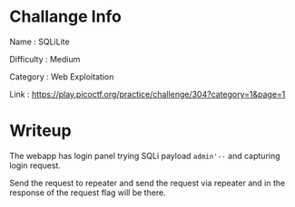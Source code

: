 # Challange Info

Name : SQLiLite

Difficulty : Medium

Category : Web Exploitation

Link : https://play.picoctf.org/practice/challenge/304?category=1&page=1

# Writeup

The webapp has login panel trying SQLi payload `admin'--` and capturing login request.

Send the request to repeater and send the request via repeater and in the response of the request flag will be there.
